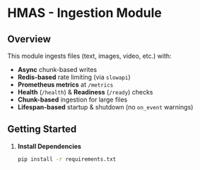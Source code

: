 # HMAS - Ingestion Module

## Overview
This module ingests files (text, images, video, etc.) with:
- **Async** chunk-based writes
- **Redis-based** rate limiting (via `slowapi`)
- **Prometheus metrics** at `/metrics`
- **Health** (`/health`) & **Readiness** (`/ready`) checks
- **Chunk-based** ingestion for large files
- **Lifespan-based** startup & shutdown (no `on_event` warnings)

## Getting Started
1. **Install Dependencies**  
   ```bash
   pip install -r requirements.txt
